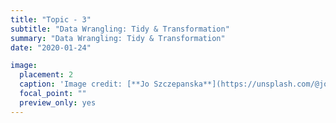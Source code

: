```yaml
---
title: "Topic - 3"
subtitle: "Data Wrangling: Tidy & Transformation"
summary: "Data Wrangling: Tidy & Transformation"
date: "2020-01-24"

image:
  placement: 2
  caption: 'Image credit: [**Jo Szczepanska**](https://unsplash.com/@joszczepanska) on Unsplash'
  focal_point: ""
  preview_only: yes
---
```

